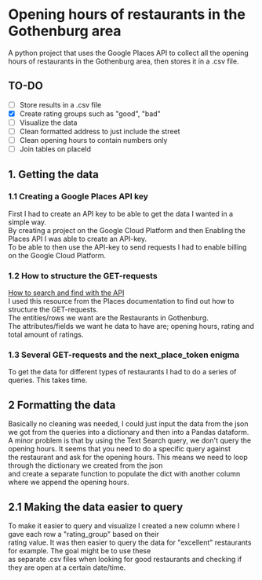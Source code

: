 # Opening hours of restaurants in the Gothenburg area
A python project that uses the Google Places API to collect all the opening hours of restaurants in the Gothenburg area, then stores it in a .csv file.

## TO-DO

- [ ] Store results in a .csv file
- [X] Create rating groups such as "good", "bad"
- [ ] Visualize the data
- [ ] Clean formatted address to just include the street 
- [ ] Clean opening hours to contain numbers only
- [ ] Join tables on placeId

## 1. Getting the data

### 1.1 Creating a Google Places API key 
First I had to create an API key to be able to get the data I wanted in a simple way.\
By creating a project on the Google Cloud Platform and then Enabling the Places API I was able to create an API-key.\
To be able to then use the API-key to send requests I had to enable billing on the Google Cloud Platform.

### 1.2 How to structure the GET-requests
<a href=https://developers.google.com/maps/documentation/places/web-service/search-find-place#fields>How to search and find with the API</a>\
I used this resource from the Places documentation to find out how to structure the GET-requests.\
The entities/rows we want are the Restaurants in Gothenburg.\
The attributes/fields we want he data to have are; opening hours, rating and total amount of ratings.

### 1.3 Several GET-requests and the next_place_token enigma
To get the data for different types of restaurants I had to do a series of queries. This takes time.

## 2 Formatting the data
Basically no cleaning was needed, I could just input the data from the json we got from the queries into a dictionary and then into a Pandas dataform.
A minor problem is that by using the Text Search query, we don't query the opening hours. It seems that you need to do a specific query against\
the restaurant and ask for the opening hours. This means we need to loop through the dictionary we created from the json\
and create a separate function to populate the dict with another column where we append the opening hours.

## 2.1 Making the data easier to query
To make it easier to query and visualize I created a new column where I gave each row a "rating_group" based on their\
rating value. It was then easier to query the data for "excellent" restaurants for example. The goal might be to use these\
as separate .csv files when looking for good restaurants and checking if they are open at a certain date/time.
